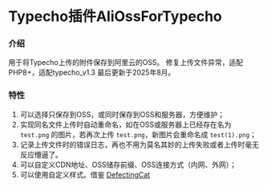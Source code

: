 # Typecho插件AliOssForTypecho

### 介绍
用于将Typecho上传的附件保存到阿里云的OSS。
修复上传文件异常，适配PHP8+，适配typecho_v1.3
最后更新于2025年8月。

### 特性
1. 可以选择只保存到OSS，或同时保存到OSS和服务器，方便维护；
2. 实现同名文件上传时自动重命名，如在OSS或服务器上已经存在名为 `test.png` 的图片，若再次上传 `test.png`，新图片会重命名成 `test(1).png`；
3. 记录上传文件时的错误日志，再也不用为莫名其妙的上传失败或者上传时毫无反应懵逼了。
4. 可以自定义CDN地址、OSS储存前缀、OSS连接方式（内网、外网）；
5. 可以使用自定义样式。借鉴 [DefectingCat](https://github.com/DefectingCat/AliOssForTypecho-)
